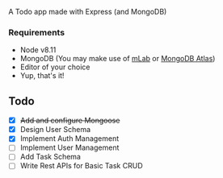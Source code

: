 A Todo app made with Express (and MongoDB)

### Requirements

* Node v8.11
* MongoDB (You may make use of [mLab](https://mlab.com/) or [MongoDB Atlas](https://www.mongodb.com/cloud/atlas))
* Editor of your choice
* Yup, that's it!

## Todo

- [x] ~~Add and configure Mongoose~~
- [x] Design User Schema
- [x] Implement Auth Management
- [ ] Implement User Management
- [ ] Add Task Schema
- [ ] Write Rest APIs for Basic Task CRUD
